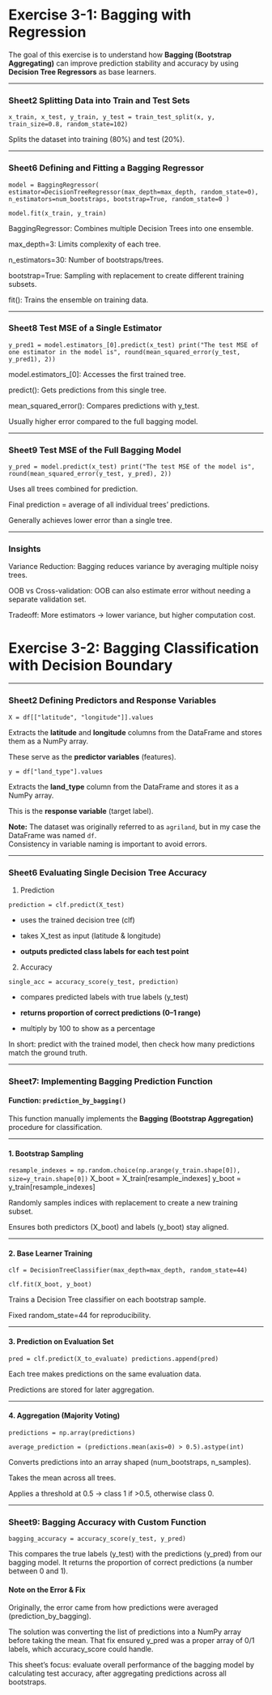# Exercise 3-1: Bagging with Regression

The goal of this exercise is to understand how **Bagging (Bootstrap Aggregating)** can improve prediction stability and accuracy by using **Decision Tree Regressors** as base learners.  

---
### Sheet2 Splitting Data into Train and Test Sets

`x_train, x_test, y_train, y_test = train_test_split(x, y, train_size=0.8, random_state=102)`

Splits the dataset into training (80%) and test (20%).

---
### Sheet6 Defining and Fitting a Bagging Regressor

`model = BaggingRegressor(
    estimator=DecisionTreeRegressor(max_depth=max_depth, random_state=0),
    n_estimators=num_bootstraps,
    bootstrap=True,
    random_state=0
)`

`model.fit(x_train, y_train)`

BaggingRegressor: Combines multiple Decision Trees into one ensemble.

max_depth=3: Limits complexity of each tree.

n_estimators=30: Number of bootstraps/trees.

bootstrap=True: Sampling with replacement to create different training subsets.

fit(): Trains the ensemble on training data.

---
### Sheet8 Test MSE of a Single Estimator

`y_pred1 = model.estimators_[0].predict(x_test)
print("The test MSE of one estimator in the model is", round(mean_squared_error(y_test, y_pred1), 2))`

model.estimators_[0]: Accesses the first trained tree.

predict(): Gets predictions from this single tree.

mean_squared_error(): Compares predictions with y_test.

Usually higher error compared to the full bagging model.

---
### Sheet9 Test MSE of the Full Bagging Model

`y_pred = model.predict(x_test)
print("The test MSE of the model is", round(mean_squared_error(y_test, y_pred), 2))`

Uses all trees combined for prediction.

Final prediction = average of all individual trees’ predictions.

Generally achieves lower error than a single tree.

---
### Insights

Variance Reduction: Bagging reduces variance by averaging multiple noisy trees.

OOB vs Cross-validation: OOB can also estimate error without needing a separate validation set.

Tradeoff: More estimators → lower variance, but higher computation cost.

# Exercise 3-2: Bagging Classification with Decision Boundary


---
### Sheet2 Defining Predictors and Response Variables

`X = df[["latitude", "longitude"]].values`  

Extracts the **latitude** and **longitude** columns from the DataFrame and stores them as a NumPy array.  

These serve as the **predictor variables** (features).

`y = df["land_type"].values`  

Extracts the **land_type** column from the DataFrame and stores it as a NumPy array.  

This is the **response variable** (target label).  

**Note:** The dataset was originally referred to as `agriland`, but in my case the DataFrame was named `df`.  
Consistency in variable naming is important to avoid errors.

---
### Sheet6 Evaluating Single Decision Tree Accuracy 


1. Prediction
   
`prediction = clf.predict(X_test)`

- uses the trained decision tree (clf)

- takes X_test as input (latitude & longitude)

- **outputs predicted class labels for each test point**


2. Accuracy

`single_acc = accuracy_score(y_test, prediction)`

- compares predicted labels with true labels (y_test)

- **returns proportion of correct predictions (0–1 range)**

- multiply by 100 to show as a percentage

In short: predict with the trained model, then check how many predictions match the ground truth.


---
### Sheet7: Implementing Bagging Prediction Function  

#### Function: `prediction_by_bagging()`  

This function manually implements the **Bagging (Bootstrap Aggregation)** procedure for classification.  

---

#### 1. Bootstrap Sampling  

`resample_indexes = np.random.choice(np.arange(y_train.shape[0]), size=y_train.shape[0])`
X_boot = X_train[resample_indexes]
y_boot = y_train[resample_indexes]

Randomly samples indices with replacement to create a new training subset.

Ensures both predictors (X_boot) and labels (y_boot) stay aligned.



---

#### 2. Base Learner Training

`clf = DecisionTreeClassifier(max_depth=max_depth, random_state=44)`

`clf.fit(X_boot, y_boot)`

Trains a Decision Tree classifier on each bootstrap sample.

Fixed random_state=44 for reproducibility.



---

#### 3. Prediction on Evaluation Set

`pred = clf.predict(X_to_evaluate)
predictions.append(pred)`

Each tree makes predictions on the same evaluation data.

Predictions are stored for later aggregation.



---

#### 4. Aggregation (Majority Voting)

`predictions = np.array(predictions)`

`average_prediction = (predictions.mean(axis=0) > 0.5).astype(int)`

Converts predictions into an array shaped (num_bootstraps, n_samples).

Takes the mean across all trees.

Applies a threshold at 0.5 → class 1 if >0.5, otherwise class 0.

---
### Sheet9: Bagging Accuracy with Custom Function

`bagging_accuracy = accuracy_score(y_test, y_pred)`

This compares the true labels (y_test) with the predictions (y_pred) from our bagging model.
It returns the proportion of correct predictions (a number between 0 and 1).

#### Note on the Error & Fix

Originally, the error came from how predictions were averaged (prediction_by_bagging).

The solution was converting the list of predictions into a NumPy array before taking the mean.
That fix ensured y_pred was a proper array of 0/1 labels, which accuracy_score could handle.

This sheet’s focus: evaluate overall performance of the bagging model by calculating test accuracy, after aggregating predictions across all bootstraps.
